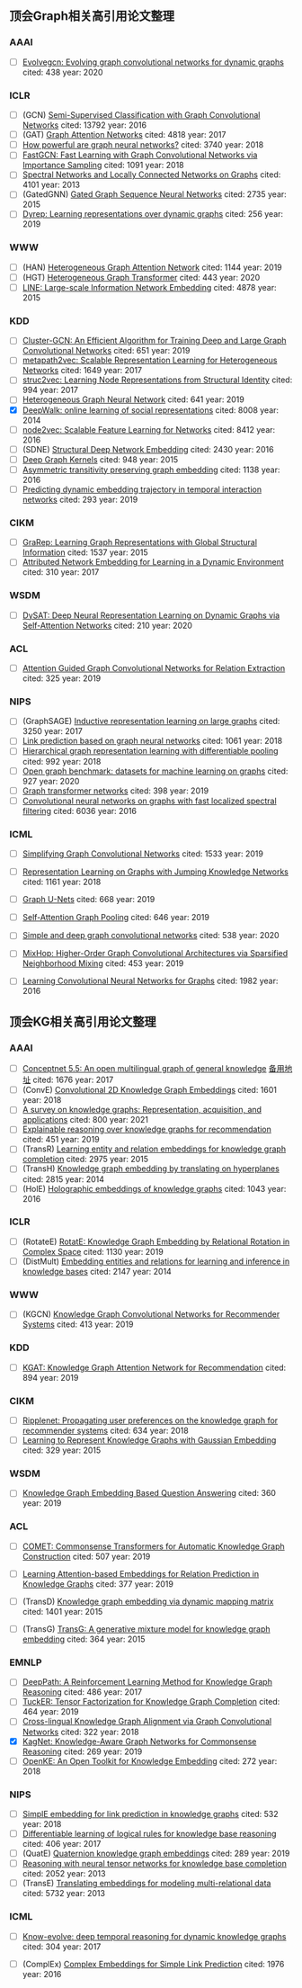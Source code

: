 ## 顶会Graph相关高引用论文整理

### AAAI

- [ ] [Evolvegcn: Evolving graph convolutional networks for dynamic graphs](https://ojs.aaai.org/index.php/AAAI/article/view/5984)           cited: 438          year: 2020

### ICLR

- [ ] (GCN) [Semi-Supervised Classification with Graph Convolutional Networks](https://scholar.google.com/scholar?oi=bibs&cluster=9692529718922546949&btnI=1&hl=en)           cited: 13792        year: 2016
- [ ] (GAT) [Graph Attention Networks](https://scholar.google.com/scholar?oi=bibs&cluster=4768437242681188965&btnI=1&hl=en)           cited: 4818          year: 2017
- [ ] [How powerful are graph neural networks?](https://arxiv.org/abs/1810.00826)           cited: 3740          year: 2018
- [ ] [FastGCN: Fast Learning with Graph Convolutional Networks via Importance Sampling](https://scholar.google.com/scholar?oi=bibs&cluster=18054036108684442257&btnI=1&hl=en)           cited: 1091          year: 2018
- [ ] [Spectral Networks and Locally Connected Networks on Graphs](https://scholar.google.com/scholar?oi=bibs&cluster=1984741620850071008&btnI=1&hl=en)           cited: 4101          year: 2013
- [ ] (GatedGNN) [Gated Graph Sequence Neural Networks](https://scholar.google.com/scholar?oi=bibs&cluster=16266567510296342081&btnI=1&hl=en)           cited: 2735          year: 2015
- [ ] [Dyrep: Learning representations over dynamic graphs](https://par.nsf.gov/biblio/10099025)           cited: 256          year: 2019

### WWW

- [ ] (HAN) [Heterogeneous Graph Attention Network](https://scholar.google.com/scholar?oi=bibs&cluster=2606792084949543529&btnI=1&hl=en)           cited: 1144          year: 2019
- [ ] (HGT) [Heterogeneous Graph Transformer](https://scholar.google.com/scholar?oi=bibs&cluster=16598468994810916988&btnI=1&hl=en)           cited: 443          year: 2020
- [ ] [LINE: Large-scale Information Network Embedding](https://scholar.google.com/scholar?oi=bibs&cluster=3759946549720604760&btnI=1&hl=en)           cited: 4878          year: 2015

### KDD

- [ ] [Cluster-GCN: An Efficient Algorithm for Training Deep and Large Graph Convolutional Networks](https://scholar.google.com/scholar?oi=bibs&cluster=14397483630483785572&btnI=1&hl=en)       cited: 651      year: 2019
- [ ] [metapath2vec: Scalable Representation Learning for Heterogeneous Networks](https://scholar.google.com/scholar?oi=bibs&cluster=4626695118921633560&btnI=1&hl=en)           cited: 1649          year: 2017
- [ ] [struc2vec: Learning Node Representations from Structural Identity](https://scholar.google.com/scholar?oi=bibs&cluster=5501171254760871939&btnI=1&hl=en)           cited: 994          year: 2017
- [ ] [Heterogeneous Graph Neural Network](https://scholar.google.com/scholar?oi=bibs&cluster=1624805435605691117&btnI=1&hl=en)           cited: 641          year: 2019
- [x] [DeepWalk: online learning of social representations](https://scholar.google.com/scholar?oi=bibs&cluster=12377823448928484080&btnI=1&hl=en)           cited: 8008          year: 2014
- [ ] [node2vec: Scalable Feature Learning for Networks](https://scholar.google.com/scholar?oi=bibs&cluster=126668957306349129&btnI=1&hl=en)           cited: 8412          year: 2016
- [ ] (SDNE) [Structural Deep Network Embedding](https://scholar.google.com/scholar?oi=bibs&cluster=8610745914304154694&btnI=1&hl=en)           cited: 2430          year: 2016
- [ ] [Deep Graph Kernels](https://scholar.google.com/scholar?oi=bibs&cluster=15402908290466620014&btnI=1&hl=en)           cited: 948          year: 2015
- [ ] [Asymmetric transitivity preserving graph embedding](https://dl.acm.org/doi/abs/10.1145/2939672.2939751)           cited: 1138         year: 2016
- [ ] [Predicting dynamic embedding trajectory in temporal interaction networks](https://dl.acm.org/doi/abs/10.1145/3292500.3330895)           cited: 293          year: 2019

### CIKM

- [ ] [GraRep: Learning Graph Representations with Global Structural Information](https://scholar.google.com/scholar?oi=bibs&cluster=6018496905324221124&btnI=1&hl=en)           cited: 1537          year: 2015
- [ ] [Attributed Network Embedding for Learning in a Dynamic Environment](https://scholar.google.com/scholar?oi=bibs&cluster=14745905695374852811&btnI=1&hl=en)           cited: 310          year: 2017

### WSDM

- [ ] [DySAT: Deep Neural Representation Learning on Dynamic Graphs via Self-Attention Networks](https://scholar.google.com/scholar?oi=bibs&cluster=13590878652850124054&btnI=1&hl=en)           cited: 210          year: 2020

### ACL

- [ ] [Attention Guided Graph Convolutional Networks for Relation Extraction](https://scholar.google.com/scholar?oi=bibs&cluster=17304472784829929435&btnI=1&hl=en)           cited: 325         year: 2019

### NIPS

- [ ] (GraphSAGE) [Inductive representation learning on large graphs](https://scholar.google.com/scholar?oi=bibs&cluster=10802896480404413344&btnI=1&hl=en)           cited: 3250          year: 2017
- [ ] [Link prediction based on graph neural networks](https://scholar.google.com/scholar?oi=bibs&cluster=11968553220977234326&btnI=1&hl=en)           cited: 1061          year: 2018
- [ ] [Hierarchical graph representation learning with differentiable pooling](https://scholar.google.com/scholar?oi=bibs&cluster=14312214754036446285&btnI=1&hl=en)           cited: 992          year: 2018
- [ ] [Open graph benchmark: datasets for machine learning on graphs](https://scholar.google.com/scholar?oi=bibs&cluster=4143980941711296523&btnI=1&hl=en)           cited: 927          year: 2020
- [ ] [Graph transformer networks](https://scholar.google.com/scholar?oi=bibs&cluster=10432505779472613736&btnI=1&hl=en)           cited: 398          year: 2019
- [ ] [Convolutional neural networks on graphs with fast localized spectral filtering](https://scholar.google.com/scholar?oi=bibs&cluster=18205894503371115148&btnI=1&hl=en)           cited: 6036          year: 2016

### ICML

- [ ] [Simplifying Graph Convolutional Networks](https://scholar.google.com/scholar?oi=bibs&cluster=17348071344751182786&btnI=1&hl=en)           cited: 1533          year: 2019
- [ ] [Representation Learning on Graphs with Jumping Knowledge Networks](https://scholar.google.com/scholar?oi=bibs&cluster=12324071567307935777&btnI=1&hl=en)           cited: 1161         year: 2018
- [ ] [Graph U-Nets](https://scholar.google.com/scholar?oi=bibs&cluster=2250116536319373587&btnI=1&hl=en)           cited: 668          year: 2019
- [ ] [Self-Attention Graph Pooling](https://scholar.google.com/scholar?oi=bibs&cluster=8950252210828065007&btnI=1&hl=en)           cited: 646          year: 2019
- [ ] [Simple and deep graph convolutional networks](https://scholar.google.com/scholar?oi=bibs&cluster=16283804483876681464&btnI=1&hl=en)           cited: 538          year: 2020
- [ ] [MixHop: Higher-Order Graph Convolutional Architectures via Sparsified Neighborhood Mixing](https://scholar.google.com/scholar?oi=bibs&cluster=8927230189965016671&btnI=1&hl=en)       cited: 453       year: 2019
- [ ] [Learning Convolutional Neural Networks for Graphs](https://scholar.google.com/scholar?oi=bibs&cluster=9917957179670149192&btnI=1&hl=en)           cited: 1982          year: 2016


## 顶会KG相关高引用论文整理

### AAAI 

- [ ] [Conceptnet 5.5: An open multilingual graph of general knowledge](https://www.aaai.org/ocs/index.php/AAAI/AAAI17/paper/viewPaper/14972)   [备用地址](https://www.academia.edu/download/57838451/14972-66535-1-PB.pdf)             cited: 1676            year: 2017
- [ ] (ConvE) [Convolutional 2D Knowledge Graph Embeddings](https://scholar.google.com/scholar?oi=bibs&cluster=18086027355742564589&btnI=1&hl=en)             cited: 1601            year: 2018
- [ ] [A survey on knowledge graphs: Representation, acquisition, and applications](https://ieeexplore.ieee.org/abstract/document/9416312/)             cited: 800            year: 2021
- [ ] [Explainable reasoning over knowledge graphs for recommendation](https://ojs.aaai.org/index.php/AAAI/article/view/4470)             cited: 451            year: 2019
- [ ] (TransR) [Learning entity and relation embeddings for knowledge graph completion](https://scholar.google.com/scholar?oi=bibs&cluster=2549317819510636362&btnI=1&hl=en)             cited: 2975            year: 2015
- [ ] (TransH) [Knowledge graph embedding by translating on hyperplanes](https://scholar.google.com/scholar?oi=bibs&cluster=14473423230387579969&btnI=1&hl=en)             cited: 2815            year: 2014
- [ ] (HolE) [Holographic embeddings of knowledge graphs](https://ojs.aaai.org/index.php/AAAI/article/view/10314)             cited: 1043            year: 2016

### ICLR

- [ ] (RotateE) [RotatE: Knowledge Graph Embedding by Relational Rotation in Complex Space](https://scholar.google.com/scholar?oi=bibs&cluster=9820389801132772086&btnI=1&hl=en)             cited: 1130            year: 2019
- [ ] (DistMult) [Embedding entities and relations for learning and inference in knowledge bases](https://arxiv.org/abs/1412.6575)             cited: 2147            year: 2014

### WWW

- [ ] (KGCN) [Knowledge Graph Convolutional Networks for Recommender Systems](https://scholar.google.com/scholar?oi=bibs&cluster=9018917457435458884&btnI=1&hl=en)             cited: 413            year: 2019

### KDD

- [ ] [KGAT: Knowledge Graph Attention Network for Recommendation](https://scholar.google.com/scholar?oi=bibs&cluster=16121581283781234537&btnI=1&hl=en)             cited: 894            year: 2019

### CIKM

- [ ] [Ripplenet: Propagating user preferences on the knowledge graph for recommender systems](https://dl.acm.org/doi/abs/10.1145/3269206.3271739)             cited: 634       year: 2018
- [ ] [Learning to Represent Knowledge Graphs with Gaussian Embedding](https://scholar.google.com/scholar?oi=bibs&cluster=2410940553306033110&btnI=1&hl=en)             cited: 329            year: 2015

### WSDM

- [ ] [Knowledge Graph Embedding Based Question Answering](https://scholar.google.com/scholar?oi=bibs&cluster=7766212477953250429&btnI=1&hl=en)             cited: 360            year: 2019

### ACL

- [ ] [COMET: Commonsense Transformers for Automatic Knowledge Graph Construction](https://scholar.google.com/scholar?oi=bibs&cluster=8611795880973524108&btnI=1&hl=en)             cited: 507            year: 2019

- [ ] [Learning Attention-based Embeddings for Relation Prediction in Knowledge Graphs](https://scholar.google.com/scholar?oi=bibs&cluster=5580960690435458978&btnI=1&hl=en)             cited: 377            year: 2019
- [ ] (TransD) [Knowledge graph embedding via dynamic mapping matrix](https://aclanthology.org/P15-1067.pdf)             cited: 1401            year: 2015
- [ ] (TransG) [TransG: A generative mixture model for knowledge graph embedding](https://arxiv.org/abs/1509.05488)             cited: 364            year: 2015

### EMNLP

- [ ] [DeepPath: A Reinforcement Learning Method for Knowledge Graph Reasoning](https://scholar.google.com/scholar?oi=bibs&cluster=13678530289575738006&btnI=1&hl=en)             cited: 486            year: 2017
- [ ] [TuckER: Tensor Factorization for Knowledge Graph Completion](https://scholar.google.com/scholar?oi=bibs&cluster=1135830429750095715&btnI=1&hl=en)             cited: 464            year: 2019
- [ ] [Cross-lingual Knowledge Graph Alignment via Graph Convolutional Networks](https://scholar.google.com/scholar?oi=bibs&cluster=14667566472477810652&btnI=1&hl=en)             cited: 322            year: 2018
- [x] [KagNet: Knowledge-Aware Graph Networks for Commonsense Reasoning](https://scholar.google.com/scholar?oi=bibs&cluster=14433785585883556490&btnI=1&hl=en)             cited: 269            year: 2019
- [ ] [OpenKE: An Open Toolkit for Knowledge Embedding](https://scholar.google.com/scholar?oi=bibs&cluster=16856033401208063956&btnI=1&hl=en)             cited: 272            year: 2018

### NIPS

- [ ] [SimplE embedding for link prediction in knowledge graphs](https://scholar.google.com/scholar?oi=bibs&cluster=1390081697322675650&btnI=1&hl=en)             cited: 532            year: 2018
- [ ] [Differentiable learning of logical rules for knowledge base reasoning](https://scholar.google.com/scholar?oi=bibs&cluster=14303079091209893677&btnI=1&hl=en)             cited: 406            year: 2017
- [ ] (QuatE) [Quaternion knowledge graph embeddings](https://proceedings.neurips.cc/paper/8541-quaternion-knowledge-graph-embeddings)             cited: 289            year: 2019
- [ ] [Reasoning with neural tensor networks for knowledge base completion](https://scholar.google.com/scholar?oi=bibs&cluster=5128466705167926082&btnI=1&hl=en)             cited: 2052            year: 2013
- [ ] (TransE) [Translating embeddings for modeling multi-relational data](https://scholar.google.com/scholar?oi=bibs&cluster=8246464320979790535&btnI=1&hl=en)             cited: 5732            year: 2013

### ICML

- [ ] [Know-evolve: deep temporal reasoning for dynamic knowledge graphs](https://scholar.google.com/scholar?oi=bibs&cluster=4482301806882870821&btnI=1&hl=en)             cited: 304            year: 2017
- [ ] (ComplEx) [Complex Embeddings for Simple Link Prediction](https://scholar.google.com/scholar?oi=bibs&cluster=3538792764263491534&btnI=1&hl=en)             cited: 1976            year: 2016












